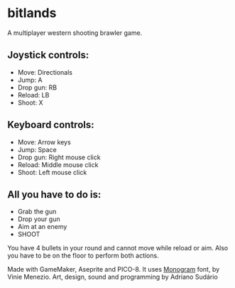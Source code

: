 # bitlands
A multiplayer western shooting brawler game.

## Joystick controls:
- Move: Directionals
- Jump: A
- Drop gun: RB
- Reload: LB
- Shoot: X

## Keyboard controls:
- Move: Arrow keys
- Jump: Space
- Drop gun: Right mouse click
- Reload: Middle mouse click
- Shoot: Left mouse click

## All you have to do is:
- Grab the gun
- Drop your gun
- Aim at an enemy
- SHOOT

You have 4 bullets in your round and cannot move while reload or aim. Also you have to be on the floor to perform both actions. 

Made with GameMaker, Aseprite and PICO-8.
It uses [Monogram](https://datagoblin.itch.io/monogram) font, by Vinie Menezio.
Art, design, sound and programming by Adriano Sudário